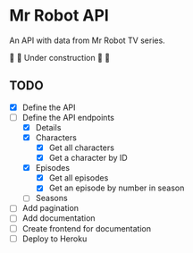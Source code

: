 # Mr Robot API

An API with data from Mr Robot TV series.

🚧 🚧 Under construction 🚧 🚧

## TODO

- [x] Define the API
- [ ] Define the API endpoints
  - [x] Details
  - [x] Characters
    - [x] Get all characters
    - [x] Get a character by ID
  - [x] Episodes
    - [x] Get all episodes
    - [x] Get an episode by number in season
  - [ ] Seasons
- [ ] Add pagination
- [ ] Add documentation
- [ ] Create frontend for documentation
- [ ] Deploy to Heroku
